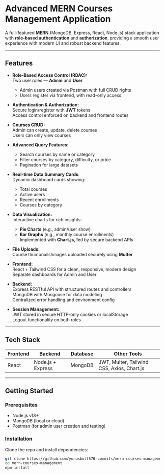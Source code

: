 # Advanced MERN Courses Management Application

A full-featured **MERN** (MongoDB, Express, React, Node.js) stack application with **role-based authentication** and **authorization**, providing a smooth user experience with modern UI and robust backend features.

---

## Features

- **Role-Based Access Control (RBAC):**  
  Two user roles — **Admin** and **User**  
  - Admin users created via Postman with full CRUD rights  
  - Users register via frontend, with read-only access  

- **Authentication & Authorization:**  
  Secure login/register with **JWT** tokens  
  Access control enforced on backend and frontend routes  

- **Courses CRUD:**  
  Admin can create, update, delete courses  
  Users can only view courses  

- **Advanced Query Features:**  
  - Search courses by name or category  
  - Filter courses by category, difficulty, or price  
  - Pagination for large datasets  

- **Real-time Data Summary Cards:**  
  Dynamic dashboard cards showing:  
  - Total courses  
  - Active users  
  - Recent enrollments  
  - Courses by category  

- **Data Visualization:**  
  Interactive charts for rich insights:  
  - **Pie Charts** (e.g., admin/user show)  
  - **Bar Graphs** (e.g., monthly course enrollments)  
  Implemented with **Chart.js**, fed by secure backend APIs  

- **File Uploads:**  
  Course thumbnails/images uploaded securely using **Multer**  

- **Frontend:**  
  React + Tailwind CSS for a clean, responsive, modern design  
  Separate dashboards for Admin and User  

- **Backend:**  
  Express RESTful API with structured routes and controllers  
  MongoDB with Mongoose for data modeling  
  Centralized error handling and environment config  

- **Session Management:**  
  JWT stored in secure HTTP-only cookies or localStorage  
  Logout functionality on both roles  

---

## Tech Stack

| Frontend       | Backend          | Database    | Other Tools                                |
|----------------|------------------|-------------|--------------------------------------------|
| React          | Node.js + Express| MongoDB     | JWT, Multer, Tailwind CSS, Axios, Chart.js |

---

## Getting Started

### Prerequisites

- Node.js v18+  
- MongoDB (local or cloud)  
- Postman (for admin user creation and testing)

### Installation

Clone the repo and install dependencies:

```bash
git clone https://github.com/yunusbutt676-commits/mern-courses-management.git
cd mern-courses-management
npm install
